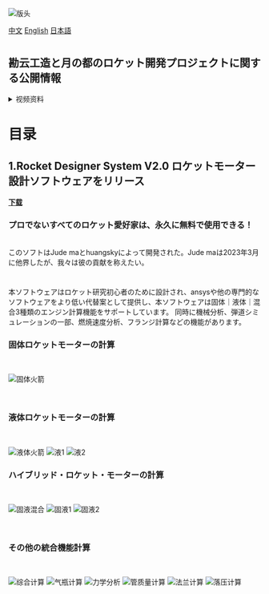 ![版头](https://github.com/Kanyon-industries/Rocket/assets/57067525/6e2cb0eb-2c65-4690-af21-c2a6f7591098)

[中文](README.md "中文") [English](eng-README.md "English") [日本語](jp-README.md "日本語")

#

## 勘云工造と月の都のロケット開発プロジェクトに関する公開情報
<details>
<summary>视频资料</summary>
【RD-01】500N 発煙硝酸-Tonka250 液体ロケットモーター  →  https://www.bilibili.com/video/BV1CW411C7Dg
<br>
【RD-02】2000N液体酸素-ケロシン 液体ロケットモーター  →  https://www.bilibili.com/video/BV17J411b7Tz
</details>

#

# 目录
## 1.Rocket Designer System V2.0 ロケットモーター設計ソフトウェアをリリース
**[下载](https://github.com/Kanyon-industries/Rocket/releases/download/RDS/Rocket.Designer.System.zip)**
<br>
### プロでないすべてのロケット愛好家は、永久に無料で使用できる！
<br>
このソフトはJude maとhuangskyによって開発された。Jude maは2023年3月に他界したが、我々は彼の貢献を称えたい。

#

本ソフトウェアはロケット研究初心者のために設計され、ansysや他の専門的なソフトウェアをより低い代替案として提供し、本ソフトウェアは固体｜液体｜混合3種類のエンジン計算機能をサポートしています。 同時に機械分析、弾道シミュレーションの一部、燃焼速度分析、フランジ計算などの機能があります。
<br>
### 固体ロケットモーターの計算
<br>

![固体火箭](https://github.com/Kanyon-industries/Rocket/assets/57067525/c2335d6c-0698-49b4-8769-c6bfdf08d1f8)

<br>

### 液体ロケットモーターの計算
<br>

![液体火箭](https://github.com/Kanyon-industries/Rocket/assets/57067525/504e83a1-7a5b-41b9-a5af-1c1d027cb14c)
![液1](https://github.com/Kanyon-industries/Rocket/assets/57067525/e02f44f5-075d-434b-8181-e12b07ecb59d)
![液2](https://github.com/Kanyon-industries/Rocket/assets/57067525/2e27f5d9-5f39-4771-94a4-266b8ecc698e)


### ハイブリッド・ロケット・モーターの計算
<br>

![固液混合](https://github.com/Kanyon-industries/Rocket/assets/57067525/269648d0-714f-4ee7-bf35-52a5d058782e)
![固液1](https://github.com/Kanyon-industries/Rocket/assets/57067525/30723908-1b0d-4fb8-bbf5-7678e311a6f1)
![固液2](https://github.com/Kanyon-industries/Rocket/assets/57067525/0bd94fe6-2305-4174-a8bc-ac09cd73d77f)

<br>

### その他の統合機能計算
<br>

![综合计算](https://github.com/Kanyon-industries/Rocket/assets/57067525/bdc33717-64c0-4db2-9ab3-4c8a2a877fe3)
![气瓶计算](https://github.com/Kanyon-industries/Rocket/assets/57067525/2a5ea54a-b231-45a5-b19d-eecd199c0d5d)
![力学分析](https://github.com/Kanyon-industries/Rocket/assets/57067525/5c2346a4-39ca-45c9-a62d-9eed98c891da)
![管质量计算](https://github.com/Kanyon-industries/Rocket/assets/57067525/22551612-345c-4c67-9569-dac34e7a3092)
![法兰计算](https://github.com/Kanyon-industries/Rocket/assets/57067525/2595402b-efed-48fd-9d96-e28cd3addeb0)
![落压计算](https://github.com/Kanyon-industries/Rocket/assets/57067525/a6536367-d322-45ef-b3b7-5ce9f31594dc)
